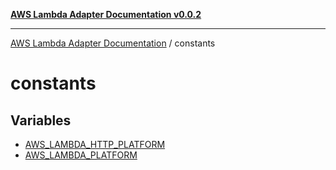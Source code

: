 [**AWS Lambda Adapter Documentation v0.0.2**](../README.md)

***

[AWS Lambda Adapter Documentation](../modules.md) / constants

# constants

## Variables

- [AWS\_LAMBDA\_HTTP\_PLATFORM](variables/AWS_LAMBDA_HTTP_PLATFORM.md)
- [AWS\_LAMBDA\_PLATFORM](variables/AWS_LAMBDA_PLATFORM.md)
